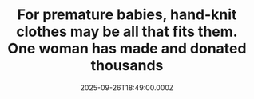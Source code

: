 ---
title: "For premature babies, hand-knit clothes may be all that fits them. One woman has made and donated thousands"
date: 2025-09-26T18:49:00.000Z
category: Human Kindness
externalLink: "https://www.goodgoodgood.co/articles/premature-babies-handmade-clothes"
image: ""
excerpt: "When her local hospital requested clothes for their NICU, Kim Franks immediately stepped up to help.…"
---